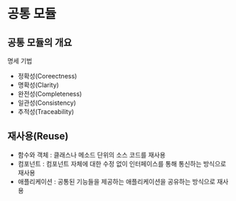 # 공통 모듈

## 공통 모듈의 개요
명세 기법
- 정확성(Coreectness)
- 명확성(Clarity)
- 완전성(Completeness)
- 일관성(Consistency)
- 추적성(Traceability)

## 재사용(Reuse)
- 함수와 객체 : 클래스나 메소드 단위의 소스 코드를 재사용
- 컴포넌트 : 컴포넌트 자체에 대한 수정 없이 인터페이스를 통해 통신하는 방식으로 재사용
- 애플리케이션 : 공통된 기능들을 제공하는 애플리케이션을 공유하는 방식으로 재사용
